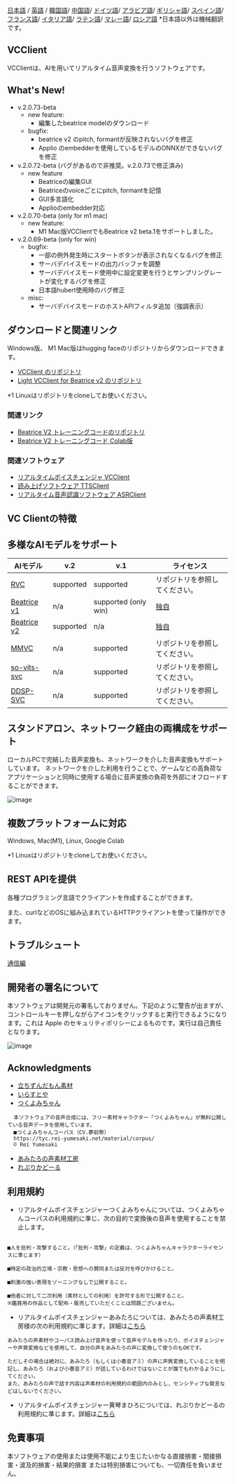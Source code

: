 [日本語](/README.md) /
[英語](/docs_i18n/README_en.md) /
[韓国語](/docs_i18n/README_ko.md)/
[中国語](/docs_i18n/README_zh.md)/
[ドイツ語](/docs_i18n/README_de.md)/
[アラビア語](/docs_i18n/README_ar.md)/
[ギリシャ語](/docs_i18n/README_el.md)/
[スペイン語](/docs_i18n/README_es.md)/
[フランス語](/docs_i18n/README_fr.md)/
[イタリア語](/docs_i18n/README_it.md)/
[ラテン語](/docs_i18n/README_la.md)/
[マレー語](/docs_i18n/README_ms.md)/
[ロシア語](/docs_i18n/README_ru.md) 
  *日本語以外は機械翻訳です。

VCClient
---

VCClientは、AIを用いてリアルタイム音声変換を行うソフトウェアです。

## What's New!
- v.2.0.73-beta
  - new feature:
    - 編集したbeatrice modelのダウンロード
  - bugfix:
    - beatrice v2 のpitch, formantが反映されないバグを修正
    - Applio のembedderを使用しているモデルのONNXができないバグを修正
- v.2.0.72-beta (バグがあるので非推奨。v.2.0.73で修正済み)
  - new feature
    - Beatriceの編集GUI
    - Beatriceのvoiceごとにpitch, formantを記憶
    - GUI多言語化
    - Applioのembedder対応
- v.2.0.70-beta (only for m1 mac)
  - new feature:
    - M1 Mac版VCClientでもBeatrice v2 beta.1をサポートしました。
- v.2.0.69-beta (only for win)
  - bugfix:
    - 一部の例外発生時にスタートボタンが表示されなくなるバグを修正
    - サーバデバイスモードの出力バッファを調整
    - サーバデバイスモード使用中に設定変更を行うとサンプリングレートが変化するバグを修正
    - 日本語hubert使用時のバグ修正
  - misc:
    - サーバデバイスモードのホストAPIフィルタ追加（強調表示）



## ダウンロードと関連リンク
Windows版、 M1 Mac版はhugging faceのリポジトリからダウンロードできます。

- [VCClient のリポジトリ](https://huggingface.co/wok000/vcclient000/tree/main)
- [Light VCClient for Beatrice v2 のリポジトリ](https://huggingface.co/wok000/light_vcclient_beatrice/tree/main)


*1 Linuxはリポジトリをcloneしてお使いください。

### 関連リンク
- [Beatrice V2 トレーニングコードのリポジトリ](https://huggingface.co/fierce-cats/beatrice-trainer)
- [Beatrice V2 トレーニングコード Colab版](https://github.com/w-okada/beatrice-trainer-colab)

### 関連ソフトウェア
- [リアルタイムボイスチェンジャ VCClient](https://github.com/w-okada/voice-changer)
- [読み上げソフトウェア TTSClient](https://github.com/w-okada/ttsclient)
- [リアルタイム音声認識ソフトウェア ASRClient](https://github.com/w-okada/asrclient)



## VC Clientの特徴

## 多様なAIモデルをサポート

| AIモデル                                                                                                     | v.2       | v.1                  | ライセンス                                                                                 |
| ------------------------------------------------------------------------------------------------------------ | --------- | -------------------- | ------------------------------------------------------------------------------------------ |
| [RVC ](https://github.com/RVC-Project/Retrieval-based-Voice-Conversion-WebUI/blob/main/docs/jp/README.ja.md) | supported | supported            | リポジトリを参照してください。                                                             |
| [Beatrice v1](https://prj-beatrice.com/)                                                                     | n/a       | supported (only win) | [独自](https://github.com/w-okada/voice-changer/tree/master/server/voice_changer/Beatrice) |
| [Beatrice v2](https://prj-beatrice.com/)                                                                     | supported | n/a                  | [独自](https://huggingface.co/wok000/vcclient_model/blob/main/beatrice_v2_beta/readme.md)  |
| [MMVC](https://github.com/isletennos/MMVC_Trainer)                                                           | n/a       | supported            | リポジトリを参照してください。                                                             |
| [so-vits-svc](https://github.com/svc-develop-team/so-vits-svc)                                               | n/a       | supported            | リポジトリを参照してください。                                                             |
| [DDSP-SVC](https://github.com/yxlllc/DDSP-SVC)                                                               | n/a       | supported            | リポジトリを参照してください。                                                             |

## スタンドアロン、ネットワーク経由の両構成をサポート
ローカルPCで完結した音声変換も、ネットワークを介した音声変換もサポートしています。
ネットワークを介した利用を行うことで、ゲームなどの高負荷なアプリケーションと同時に使用する場合に音声変換の負荷を外部にオフロードすることができます。

![image](https://user-images.githubusercontent.com/48346627/206640768-53f6052d-0a96-403b-a06c-6714a0b7471d.png)

## 複数プラットフォームに対応

Windows, Mac(M1), Linux, Google Colab

*1 Linuxはリポジトリをcloneしてお使いください。

## REST APIを提供
各種プログラミング言語でクライアントを作成することができます。

また、curlなどのOSに組み込まれているHTTPクライアントを使って操作ができます。

## トラブルシュート

[通信編](tutorials/trouble_shoot_communication_ja.md)


## 開発者の署名について

本ソフトウェアは開発元の署名しておりません。下記のように警告が出ますが、コントロールキーを押しながらアイコンをクリックすると実行できるようになります。これは Apple のセキュリティポリシーによるものです。実行は自己責任となります。

![image](https://user-images.githubusercontent.com/48346627/212567711-c4a8d599-e24c-4fa3-8145-a5df7211f023.png)

## Acknowledgments

- [立ちずんだもん素材](https://seiga.nicovideo.jp/seiga/im10792934)
- [いらすとや](https://www.irasutoya.com/)
- [つくよみちゃん](https://tyc.rei-yumesaki.net/)

```
  本ソフトウェアの音声合成には、フリー素材キャラクター「つくよみちゃん」が無料公開している音声データを使用しています。
  ■つくよみちゃんコーパス（CV.夢前黎）
  https://tyc.rei-yumesaki.net/material/corpus/
  © Rei Yumesaki
```

- [あみたろの声素材工房](https://amitaro.net/)
- [れぷりかどーる](https://kikyohiroto1227.wixsite.com/kikoto-utau)

## 利用規約

- リアルタイムボイスチェンジャーつくよみちゃんについては、つくよみちゃんコーパスの利用規約に準じ、次の目的で変換後の音声を使用することを禁止します。

```

■人を批判・攻撃すること。（「批判・攻撃」の定義は、つくよみちゃんキャラクターライセンスに準じます）

■特定の政治的立場・宗教・思想への賛同または反対を呼びかけること。

■刺激の強い表現をゾーニングなしで公開すること。

■他者に対して二次利用（素材としての利用）を許可する形で公開すること。
※鑑賞用の作品として配布・販売していただくことは問題ございません。
```

- リアルタイムボイスチェンジャーあみたろについては、あみたろの声素材工房様の次の利用規約に準じます。詳細は[こちら](https://amitaro.net/voice/faq/#index_id6)

```
あみたろの声素材やコーパス読み上げ音声を使って音声モデルを作ったり、ボイスチェンジャーや声質変換などを使用して、自分の声をあみたろの声に変換して使うのもOKです。

ただしその場合は絶対に、あみたろ（もしくは小春音アミ）の声に声質変換していることを明記し、あみたろ（および小春音アミ）が話しているわけではないことが誰でもわかるようにしてください。
また、あみたろの声で話す内容は声素材の利用規約の範囲内のみとし、センシティブな発言などはしないでください。
```

- リアルタイムボイスチェンジャー黄琴まひろについては、れぷりかどーるの利用規約に準じます。詳細は[こちら](https://kikyohiroto1227.wixsite.com/kikoto-utau/ter%EF%BD%8Ds-of-service)

## 免責事項

本ソフトウェアの使用または使用不能により生じたいかなる直接損害・間接損害・波及的損害・結果的損害 または特別損害についても、一切責任を負いません。
